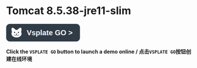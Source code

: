 # Tomcat 8.5.38-jre11-slim

<a href="https://www.vsplate.com/?docker-compose=https://github.com/vsplate/dcenvs/tomcat/8.5.38-jre11-slim"><img alt="VSPLATE GO" src="https://raw.githubusercontent.com/vsplate/images/master/vsgo_btn.png" width="200px"></a>

**Click the `VSPLATE GO` button to launch a demo online / 点击`VSPLATE GO`按钮创建在线环境**
